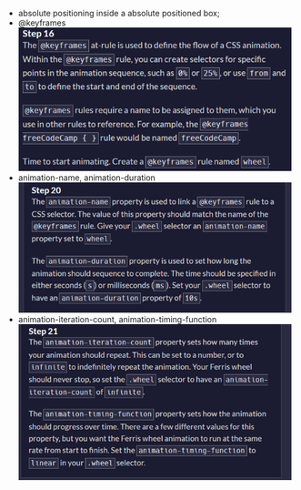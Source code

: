 - absolute positioning inside a absolute positioned box;
- @keyframes
![alt text](image.png)
- animation-name, animation-duration
![alt text](image-1.png)
- animation-iteration-count, animation-timing-function
![alt text](image-2.png)